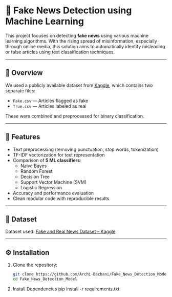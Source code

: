 # 📰 Fake News Detection using Machine Learning

This project focuses on detecting **fake news** using various machine learning algorithms. With the rising spread of misinformation, especially through online media, this solution aims to automatically identify misleading or false articles using text classification techniques.

---

## 📌 Overview

We used a publicly available dataset from [Kaggle](https://www.kaggle.com/clmentbisaillon/fake-and-real-news-dataset), which contains two separate files:
- `Fake.csv` — Articles flagged as fake
- `True.csv` — Articles labeled as real

These were combined and preprocessed for binary classification.

---

## 🚀 Features

- Text preprocessing (removing punctuation, stop words, tokenization)
- TF-IDF vectorization for text representation
- Comparison of **5 ML classifiers**:
  - Naive Bayes
  - Random Forest
  - Decision Tree
  - Support Vector Machine (SVM)
  - Logistic Regression
- Accuracy and performance evaluation
- Clean modular code with reproducible results

---

## 📁 Dataset

Dataset used: [Fake and Real News Dataset – Kaggle](https://www.kaggle.com/clmentbisaillon/fake-and-real-news-dataset)

---

## ⚙️ Installation

1. Clone the repository:
   ```bash
   git clone https://github.com/Archi-Bachani/Fake_News_Detection_Model.git
   cd Fake_News_Detection_Model

2. Install Dependencies
pip install -r requirements.txt

